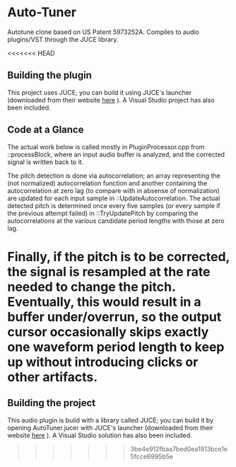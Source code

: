 # Auto-Tuner
Autotune clone based on US Patent 5973252A. Compiles to audio plugins/VST through the JUCE library.

<<<<<<< HEAD
## Building the plugin ##
This project uses JUCE; you can build it using JUCE's launcher (downloaded from their website [here](https://shop.juce.com/get-juce) ).
A Visual Studio project has also been included.

## Code at a Glance ##
The actual work below is called mostly in PluginProcessor.cpp from ::processBlock, where an input audio buffer is analyzed, and the corrected signal is written back to it.

The pitch detection is done via autocorrelation; an array representing the (not normalized) autocorrelation function and another containing the autocorrelation at zero lag (to compare with in absense of normalization) are updated for each input sample in ::UpdateAutocorrelation.
The actual detected pitch is determined once every five samples (or every sample if the previous attempt failed) in ::TryUpdatePitch by comparing the autocorrelations at the various candidate period lengths with those at zero lag.

Finally, if the pitch is to be corrected, the signal is resampled at the rate needed to change the pitch. Eventually, this would result in a buffer under/overrun, so the output cursor occasionally skips exactly one waveform period length to keep up without introducing clicks or other artifacts.
=======
## Building the project ##
This audio plugin is build with a library called JUCE; you can build it by opening AutoTuner.jucer with JUCE's launcher (downloaded from their website [here](https://shop.juce.com/get-juce) ).
A Visual Studio solution has also been included.
>>>>>>> 3be4e912fbaa7bed0ea1913bce1e5fcce6995b5e
